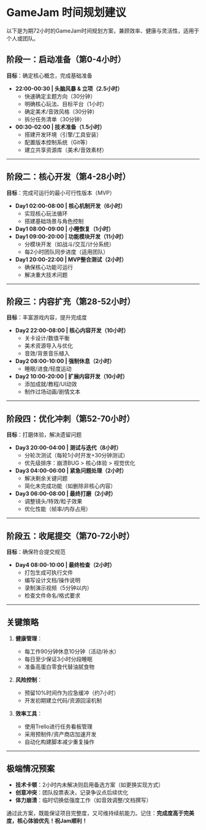 # GameJam 时间规划建议

以下是为期72小时的GameJam时间规划方案，兼顾效率、健康与灵活性，适用于个人或团队。

## **阶段一：启动准备（第0-4小时）**

**目标**：确定核心概念，完成基础准备

- **22:00-00:30 | 头脑风暴 & 立项（2.5小时）**
  - 快速确定主题方向（30分钟）
  - 明确核心玩法、目标平台（1小时）
  - 确定美术/音效风格（30分钟）
  - 拆分任务清单（30分钟）
- **00:30-02:00 | 技术准备（1.5小时）**
  - 搭建开发环境（引擎/工具安装）
  - 配置版本控制系统（Git等）
  - 建立共享资源库（美术/音效素材）

---

## **阶段二：核心开发（第4-28小时）**

**目标**：完成可运行的最小可行性版本（MVP）

- **Day1 02:00-08:00 | 核心机制开发（6小时）**
  - 实现核心玩法循环
  - 搭建基础场景与角色控制
- **Day1 08:00-09:00 | 小睡恢复（1小时）**
- **Day1 09:00-20:00 | 功能模块开发（11小时）**
  - 分模块开发（如战斗/交互/计分系统）
  - 每2小时团队同步进度（适用团队）
- **Day1 20:00-22:00 | MVP整合测试（2小时）**
  - 确保核心功能可运行
  - 解决重大技术问题

---

## **阶段三：内容扩充（第28-52小时）**

**目标**：丰富游戏内容，提升完成度

- **Day2 22:00-08:00 | 核心内容开发（10小时）**
  - 关卡设计/数值平衡
  - 美术资源导入与优化
  - 音效/背景音乐植入
- **Day2 08:00-10:00 | 强制休息（2小时）**
  - 睡眠/进食/轻度运动
- **Day2 10:00-20:00 | 扩展内容开发（10小时）**
  - 添加成就/教程/UI动效
  - 制作过场动画/剧情文本

---

## **阶段四：优化冲刺（第52-70小时）**

**目标**：打磨体验，解决遗留问题

- **Day3 20:00-04:00 | 测试与迭代（8小时）**
  - 分轮次测试（每轮1小时开发+30分钟测试）
  - 优先级排序：崩溃BUG > 核心体验 > 视觉优化
- **Day3 04:00-06:00 | 紧急问题处理（2小时）**
  - 解决剩余关键问题
  - 简化未完成功能（如删除非核心内容）
- **Day3 06:00-08:00 | 最终打磨（2小时）**
  - 调整镜头/特效/粒子效果
  - 优化性能（帧率/内存占用）

---

## **阶段五：收尾提交（第70-72小时）**

**目标**：确保符合提交规范

- **Day4 08:00-10:00 | 最终检查（2小时）**
  - 打包生成可执行文件
  - 编写设计文档/操作说明
  - 录制演示视频（5分钟以内）
  - 检查文件命名/格式要求

---

## **关键策略**

1. **健康管理**：
   - 每工作90分钟休息10分钟（活动/补水）
   - 每日至少保证3小时分段睡眠
   - 准备高蛋白零食代替油腻食物

2. **风险控制**：
   - 预留10%时间作为应急缓冲（约7小时）
   - 开发初期建立代码/资源回滚机制

3. **效率工具**：
   - 使用Trello进行任务看板管理
   - 采用预制件/资产商店加速开发
   - 自动化构建脚本减少重复操作

---

## **极端情况预案**

- **技术卡顿**：2小时内未解决则启用备选方案（如更换实现方式）
- **创意冲突**：团队投票表决，记录争议点后续优化
- **体力崩溃**：临时切换低强度工作（如音效调整/文档撰写）

通过此方案，既能保证项目完整度，又可维持续航能力。记住：**完成度高于完美度，核心体验优先！祝Jam顺利！**
